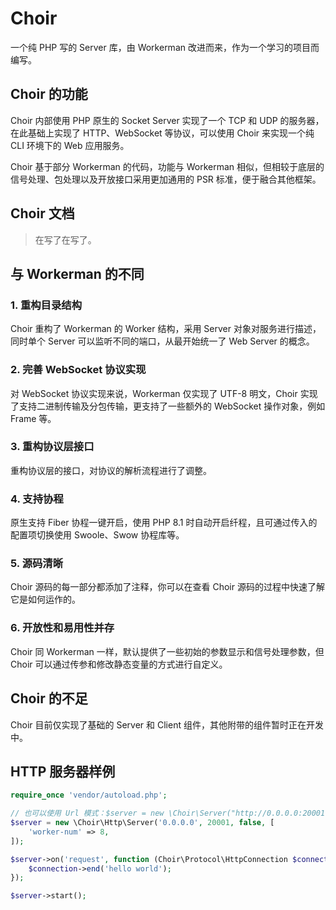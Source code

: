 # Choir

一个纯 PHP 写的 Server 库，由 Workerman 改进而来，作为一个学习的项目而编写。

## Choir 的功能

Choir 内部使用 PHP 原生的 Socket Server 实现了一个 TCP 和 UDP 的服务器，在此基础上实现了 HTTP、WebSocket 等协议，可以使用 Choir 来实现一个纯 CLI 环境下的 Web 应用服务。

Choir 基于部分 Workerman 的代码，功能与 Workerman 相似，但相较于底层的信号处理、包处理以及开放接口采用更加通用的 PSR 标准，便于融合其他框架。

## Choir 文档

> 在写了在写了。

## 与 Workerman 的不同

### 1. 重构目录结构

Choir 重构了 Workerman 的 Worker 结构，采用 Server 对象对服务进行描述，同时单个 Server 可以监听不同的端口，从最开始统一了 Web Server 的概念。

### 2. 完善 WebSocket 协议实现

对 WebSocket 协议实现来说，Workerman 仅实现了 UTF-8 明文，Choir 实现了支持二进制传输及分包传输，更支持了一些额外的 WebSocket 操作对象，例如 Frame 等。

### 3. 重构协议层接口

重构协议层的接口，对协议的解析流程进行了调整。

### 4. 支持协程

原生支持 Fiber 协程一键开启，使用 PHP 8.1 时自动开启纤程，且可通过传入的配置项切换使用 Swoole、Swow 协程库等。

### 5. 源码清晰

Choir 源码的每一部分都添加了注释，你可以在查看 Choir 源码的过程中快速了解它是如何运作的。

### 6. 开放性和易用性并存

Choir 同 Workerman 一样，默认提供了一些初始的参数显示和信号处理参数，但 Choir 可以通过传参和修改静态变量的方式进行自定义。

## Choir 的不足

Choir 目前仅实现了基础的 Server 和 Client 组件，其他附带的组件暂时正在开发中。

## HTTP 服务器样例

```php
require_once 'vendor/autoload.php';

// 也可以使用 Url 模式：$server = new \Choir\Server("http://0.0.0.0:20001");
$server = new \Choir\Http\Server('0.0.0.0', 20001, false, [
    'worker-num' => 8,
]);

$server->on('request', function (Choir\Protocol\HttpConnection $connection) {
    $connection->end('hello world');
});

$server->start();
```
